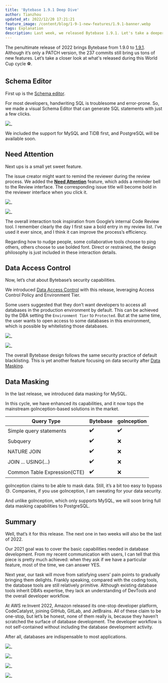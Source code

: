 ```yaml
---
title: 'Bytebase 1.9.1 Deep Dive'
author: Tianzhou
updated_at: 2022/12/20 17:21:21
feature_image: /content/blog/1-9-1-new-features/1.9.1-banner.webp
tags: Explanation
description: Last week, we released Bytebase 1.9.1. Let's take a deeper look into the new features - schema editor, mark issues as Need Attention, data access control, and data masking.
---
```


The penultimate release of 2022 brings Bytebase from 1.9.0 to [1.9.1](/changelog/bytebase-1-9-1). Although it’s only a PATCH version, the 237 commits still bring us tons of new features. Let’s take a closer look at what's released during this World Cup cycle ⚽️.

## Schema Editor

First up is the [Schema editor](/docs/change-database/schema-editor).

For most developers, handwriting SQL is troublesome and error-prone. So, we made a visual Schema Editor that can generate SQL statements with just a few clicks.

![_](/content/blog/1-9-1-new-features/schema-editor.webp)

We included the support for MySQL and TiDB first, and PostgreSQL will be available soon.

## Need Attention

Next ups is a small yet sweet feature.

The issue creator might want to remind the reviewer during the review process. We added the **[Need Attention](/docs/change-database/change-workflow/#issue-need-attention)** feature, which adds a reminder bell to the Review interface. The corresponding issue title will become bold in the reviewer interface when you click it.

![_](/content/blog/1-9-1-new-features/need-attention-bell.webp)

![_](/content/blog/1-9-1-new-features/need-attention-bold.webp)

The overall interaction took inspiration from Google’s internal Code Review tool. I remember clearly the day I first saw a bold entry in my review list. I’ve used it ever since, and I think it can improve the process’s efficiency.

Regarding how to nudge people, some collaborative tools choose to ping others, others choose to use bolded font. Direct or restrained, the design philosophy is just included in these interaction details.

## Data Access Control

Now, let’s chat about Bytebase’s security capabilities.

We introduced [Data Access Control](/docs/security/data-access-control) with this release, leveraging Access Control Policy and Environment Tier.

Some users suggested that they don’t want developers to access all databases in the production environment by default. This can be achieved by the DBA setting the `Environment Tier` to `Protected`. But at the same time, the user wants to open access to some databases in this environment, which is possible by whitelisting those databases.

![_](/content/blog/1-9-1-new-features/protected-env.webp)

![_](/content/blog/1-9-1-new-features/accesss-control-env.webp)

The overall Bytebase design follows the same security practice of default blacklisting. This is yet another feature focusing on data security after [Data Masking](/docs/security/mask-data).

## Data Masking

In the last release, we introduced data masking for MySQL.

In this cycle, we have enhanced its capabilities, and it now tops the mainstream goInception-based solutions in the market.

| Query Type                   | Bytebase | goInception |
| ---------------------------- | -------- | ----------- |
| Simple query statements      | ✔️       | ✔️          |
| Subquery                     | ✔️       | ❌          |
| NATURE JOIN                  | ✔️       | ❌          |
| JOIN ... USING(...)          | ✔️       | ❌          |
| Common Table Expression(CTE) | ✔️       | ❌          |

goInception claims to be able to mask data. Still, it’s a bit too easy to bypass😓. Companies, if you use goInception, I am sweating for your data security.

And unlike goInception, which only supports MySQL, we will soon bring full data masking capabilities to PostgreSQL.

## Summary

Well, that’s it for this release. The next one in two weeks will also be the last of 2022.

Our 2021 goal was to cover the basic capabilities needed in database development. From my recent communication with users, I can tell that this piece is pretty much achieved: when they ask if we have a particular feature, most of the time, we can answer YES.

Next year, our task will move from satisfying users’ pain points to gradually bringing them delights. Frankly speaking, compared with the coding tools, the database tools are still relatively primitive. Although existing database tools inherit DBA’s expertise, they lack an understanding of DevTools and the overall developer workflow.

At AWS re:Invent 2022, Amazon released its one-stop developer platform, CodeCatalyst, joining GitHub, GitLab, and JetBrains. All of these claim to be one-stop, but let’s be honest, none of them really is, because they haven’t scratched the surface of database development. The developer workflow is not self-contained without including the database development activity.

After all, databases are indispensable to most applications.

![_](/content/blog/1-9-1-new-features/amazon-codecatalyst.webp)

![_](/content/blog/1-9-1-new-features/github.webp)

![_](/content/blog/1-9-1-new-features/jetbrains.webp)

![_](/content/blog/1-9-1-new-features/gitlab.webp)
